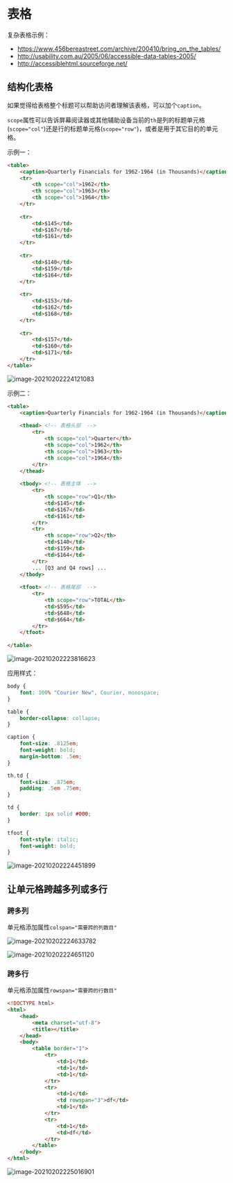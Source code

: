 # 表格

复杂表格示例：

- https://www.456bereastreet.com/archive/200410/bring_on_the_tables/
- http://usability.com.au/2005/06/accessible-data-tables-2005/
- http://accessiblehtml.sourceforge.net/

## 结构化表格

如果觉得给表格整个标题可以帮助访问者理解该表格，可以加个`caption`。

`scope`属性可以告诉屏幕阅读器或其他辅助设备当前的`th`是列的标题单元格(`scope="col"`)还是行的标题单元格(`scope="row"`)，或者是用于其它目的的单元格。

示例一：

```html
<table>
	<caption>Quarterly Financials for 1962-1964 (in Thousands)</caption>
	<tr>
		<th scope="col">1962</th>
		<th scope="col">1963</th>
		<th scope="col">1964</th>
	</tr>
	
    <tr>
        <td>$145</td>
        <td>$167</td>
        <td>$161</td>
	</tr>
 
    <tr>
        <td>$140</td>
        <td>$159</td>
        <td>$164</td>
	</tr>
 
    <tr>
        <td>$153</td>
        <td>$162</td>
        <td>$168</td>
	</tr>
 
    <tr>
        <td>$157</td>
        <td>$160</td>
        <td>$171</td>
	</tr>
</table>
```

![image-20210202224121083](asstes/image-20210202224121083.png)

示例二：

```html
<table>
    <caption>Quarterly Financials for 1962-1964 (in Thousands)</caption> 
    
    <thead> <!-- 表格头部  -->
        <tr>
            <th scope="col">Quarter</th>
            <th scope="col">1962</th>
            <th scope="col">1963</th>
            <th scope="col">1964</th>
        </tr>
    </thead>
    
    <tbody> <!-- 表格主体  -->  
        <tr>
            <th scope="row">Q1</th>
            <td>$145</td>
            <td>$167</td>
            <td>$161</td>
        </tr>
        <tr>
            <th scope="row">Q2</th>
            <td>$140</td>
            <td>$159</td>
            <td>$164</td>
        </tr>  
        ... [Q3 and Q4 rows] ... 
    </tbody> 
    
    <tfoot> <!-- 表格尾部  --> 
        <tr>   
            <th scope="row">TOTAL</th> 
            <td>$595</td> 
            <td>$648</td> 
            <td>$664</td> 
        </tr>
    </tfoot>
    
</table>
```

![image-20210202223816623](asstes/image-20210202223816623.png)

应用样式：

```css
body {  
    font: 100% "Courier New", Courier, monospace;
}

table { 
    border-collapse: collapse;
}

caption { 
    font-size: .8125em; 
    font-weight: bold;
    margin-bottom: .5em;
}

th,td { 
    font-size: .875em; 
    padding: .5em .75em;
}

td {
    border: 1px solid #000;
}

tfoot {
    font-style: italic; 
    font-weight: bold;
}
```

![image-20210202224451899](asstes/image-20210202224451899.png)

## 让单元格跨越多列或多行

### 跨多列

单元格添加属性`colspan="需要跨的列数目"`

![image-20210202224633782](asstes/image-20210202224633782.png)

![image-20210202224651120](asstes/image-20210202224651120.png)

### 跨多行

单元格添加属性`rowspan="需要跨的行数目"`

```html
<!DOCTYPE html>
<html>
	<head>
		<meta charset="utf-8">
		<title></title>
	</head>
	<body>
		<table border="1">
			<tr>
				<td>1</td>
				<td>1</td>
				<td>1</td>
			</tr>
			<tr>
				<td>1</td>
				<td rowspan="3">df</td>
				<td>1</td>
			</tr>
			<tr>
				<td>1</td>
				<td>df</td>
			</tr>
		</table>
	</body>
</html>

```

![image-20210202225016901](asstes/image-20210202225016901.png)

